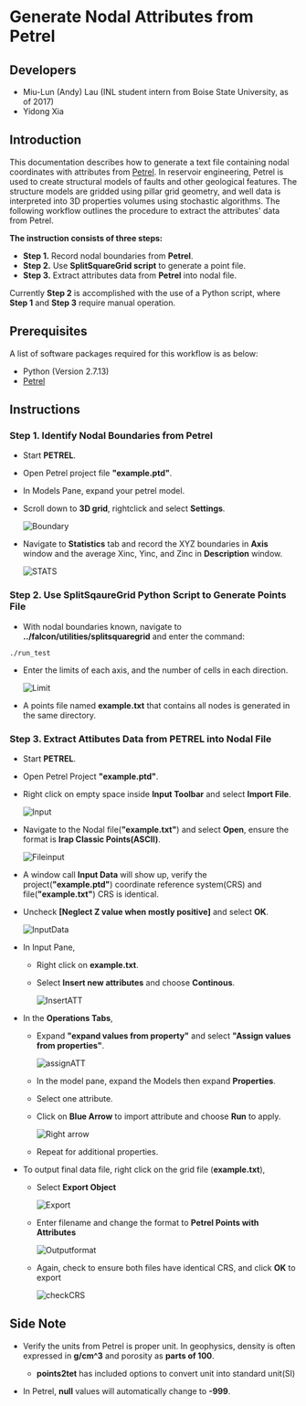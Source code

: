 # Generate Nodal Attributes from Petrel

## Developers

* Miu-Lun (Andy) Lau (INL student intern from Boise State University, as of 2017)
* Yidong Xia

## Introduction
This documentation describes how to generate a text file containing nodal coordinates with attributes from [Petrel](https://www.software.slb.com/products/petrel). In reservoir engineering, Petrel is used to create structural models of faults and other geological features. The structure models are gridded using pillar grid geometry, and well data is interpreted into 3D properties volumes using stochastic algorithms. The following workflow outlines the procedure to extract the attributes' data from Petrel.

__The instruction consists of three steps:__

* **Step 1.** Record nodal boundaries from **Petrel**.
* **Step 2.** Use __SplitSquareGrid script__ to generate a point file.
* **Step 3.** Extract attributes data from **Petrel** into nodal file.

Currently __Step 2__ is accomplished with the use of a Python script, where __Step 1__ and __Step 3__ require manual operation.

## Prerequisites
A list of software packages required for this workflow is as below:

* Python (Version 2.7.13)
* [Petrel](https://www.software.slb.com/products/petrel)

## Instructions

### Step 1. Identify Nodal Boundaries from Petrel

* Start **PETREL**.
* Open Petrel project file **"example.ptd"**.
* In Models Pane, expand your petrel model.
* Scroll down to **3D grid**, rightclick and select **Settings**.

	![Boundary](./images/Boundary1.png)

* Navigate to **Statistics** tab and record the XYZ boundaries in **Axis** window and the average Xinc, Yinc, and Zinc in **Description** window.

	![STATS](./images/Statistics.png)

### Step 2. Use SplitSqaureGrid Python Script to Generate Points File

* With nodal boundaries known, navigate to **../falcon/utilities/splitsquaregrid** and enter the command:

```
./run_test
```

* Enter the limits of each axis, and the number of cells in each direction.

	![Limit](./images/splitinput.png)

* A points file named **example.txt** that contains all nodes is generated in the same directory.

### Step 3. Extract Attibutes Data from PETREL into Nodal File

* Start **PETREL**.
* Open Petrel Project **"example.ptd"**.
* Right click on empty space inside **Input Toolbar** and select **Import File**.

	![Input](./images/rawinput.png)

* Navigate to the Nodal file(**"example.txt"**) and select **Open**, ensure the format is **Irap Classic Points(ASCII)**.

	![Fileinput](./images/fileinput.png)

* A window call **Input Data** will show up, verify the project(**"example.ptd"**) coordinate reference system(CRS) and file(**"example.txt"**) CRS is identical.
* Uncheck **[Neglect Z value when mostly positive]** and select **OK**.

	![InputData](./images/inputdata.png)

* In Input Pane,
	* Right click on **example.txt**.
	* Select **Insert new attributes** and choose **Continous**.

		![InsertATT](./images/insertATT.png)

* In the __Operations Tabs__,
	* Expand **"expand values from property"** and select **"Assign values from properties"**.

		![assignATT](./images/assignATT.png)

	* In the model pane, expand the Models then expand __Properties__.
	* Select one attribute.
	* Click on __Blue Arrow__ to import attribute and choose **Run** to apply.

		![Right arrow](./images/rightarrow.png)

	* Repeat for additional properties.
* To output final data file, right click on the grid file (**example.txt**),
	* Select **Export Object**

		![Export](./images/exportobject.png)

	* Enter filename and change the format to **Petrel Points with Attributes**

		![Outputformat](./images/outputformat.png)

	* Again, check to ensure both files have identical CRS, and click __OK__ to export

		![checkCRS](./images/outputCRS.png)

## Side Note

* Verify the units from Petrel is proper unit. In geophysics, density is often expressed in **g/cm^3** and porosity as __parts of 100__.
	* __points2tet__ has included options to convert unit into standard unit(SI)

* In Petrel, __null__ values will automatically change to __-999__.
